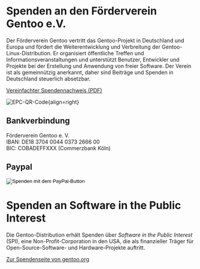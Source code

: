 <!--
.. title: Spenden
.. slug: spenden
.. date: 2025-02-08 14:14:07 UTC+01:00
.. tags: 
.. category: 
.. link: 
.. description: 
.. type: text
-->

Spenden an den Förderverein Gentoo e.V.
=======================================
Der Förderverein Gentoo vertritt das Gentoo-Projekt in Deutschland
und Europa und fördert die Weiterentwicklung und Verbreitung der
Gentoo-Linux-Distribution. Er organisiert öffentliche Treffen und
Informationsveranstaltungen und unterstützt Benutzer, Entwickler
und Projekte bei der Erstellung und Anwendung von freier Software.
Der Verein ist als gemeinnützig anerkannt, daher sind Beiträge und
Spenden in Deutschland steuerlich absetzbar.

[Vereinfachter Spendennachweis (PDF)](/downloads/Spendennachweis.pdf)

![EPC-QR-Code](/images/qrcode-spende.png){align=right}

Bankverbindung
--------------
Förderverein Gentoo e. V.  
IBAN: DE18 3704 0044 0373 2666 00  
BIC: COBADEFFXXX (Commerzbank Köln)

Paypal
------
<form action="https://www.paypal.com/donate" method="post">
  <input type="hidden" name="hosted_button_id" value="JQ6XDQ68T6AUN" />
  <input type="image" src="/images/paypal-button.png" name="submit"
         alt="Spenden mit dem PayPal-Button" />
</form>

Spenden an Software in the Public Interest
==========================================
Die Gentoo-Distribution erhält Spenden über *Software in the Public
Interest* (SPI), eine Non-Profit-Corporation in den USA, die als
finanzieller Träger für Open-Source-Software- und Hardware-Projekte
auftritt.

[Zur Spendenseite von gentoo.org](https://www.gentoo.org/donate/)
